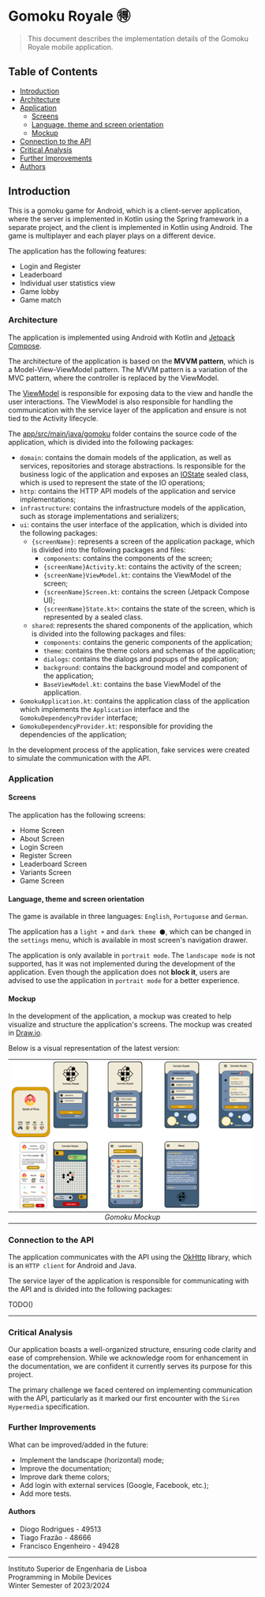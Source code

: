 # Gomoku Royale 🉐

> This document describes the implementation details of the Gomoku Royale mobile application.

## Table of Contents

- [Introduction](#introduction)
- [Architecture](#architecture)
- [Application](#application)
    - [Screens](#screens)
    - [Language, theme and screen orientation](#language-theme-and-screen-orientation)
    - [Mockup](#mockup)
- [Connection to the API](#connection-to-the-api)
- [Critical Analysis](#critical-analysis)
- [Further Improvements](#further-improvements)
- [Authors](#authors)

## Introduction

This is a gomoku game for Android, which is a client-server application, where the server
is implemented in Kotlin using the Spring framework in a separate project, and the client is
implemented in Kotlin using Android. The game is multiplayer and each player plays
on a different device.

The application has the following features:

- Login and Register
- Leaderboard
- Individual user statistics view
- Game lobby
- Game match

### Architecture

The application is implemented using Android with Kotlin
and [Jetpack Compose](https://developer.android.com/jetpack/compose).

The architecture of the application is based on the **MVVM pattern**, which is a
Model-View-ViewModel pattern. The MVVM pattern is a variation of the MVC pattern, where the
controller is replaced by the ViewModel.

The [ViewModel](https://developer.android.com/topic/libraries/architecture/viewmodel) is responsible
for exposing data to the view and handle the user interactions. The ViewModel is also responsible
for handling the communication with the service layer of the application and ensure is not tied to
the Activity lifecycle.

The [app/src/main/java/gomoku](./app/src/main/java/gomoku) folder contains the source code of the
application, which is divided into the following packages:

- `domain`: contains the domain models of the application, as well as services, repositories and
  storage abstractions. Is responsible for the business logic of the application and exposes
  an [IOState](./app/src/main/java/gomoku/domain/IOState.kt) sealed class, which is used to
  represent the state of the IO operations;
- `http`: contains the HTTP API models of the application and service implementations;
- `infrastructure`: contains the infrastructure models of the application, such as storage
  implementations and serializers;
- `ui`: contains the user interface of the application, which is divided into the following
  packages:
    - `{screenName}`: represents a screen of the application package, which is divided into the
      following packages and files:
        - `components`: contains the components of the screen;
        - `{screenName}Activity.kt`: contains the activity of the screen;
        - `{screenName}ViewModel.kt`: contains the ViewModel of the screen;
        - `{screenName}Screen.kt`: contains the screen (Jetpack Compose UI);
        - `{screenName}State.kt>`: contains the state of the screen, which is represented by a
          sealed class.
    - `shared`: represents the shared components of the application, which is divided into the
      following packages and files:
        - `components`: contains the generic components of the application;
        - `theme`: contains the theme colors and schemas of the application;
        - `dialogs`: contains the dialogs and popups of the application;
        - `background`: contains the background model and component of the application;
        - `BaseViewModel.kt`: contains the base ViewModel of the application.
- `GomokuApplication.kt`: contains the application class of the application which implements
  the `Application` interface and the `GomokuDependencyProvider` interface;
- `GomokuDependencyProvider.kt`: responsible for providing the dependencies of the application;

In the development process of the application, fake services were created to simulate the
communication with the API.

### Application

#### Screens

The application has the following screens:

* Home Screen
* About Screen
* Login Screen
* Register Screen
* Leaderboard Screen
* Variants Screen
* Game Screen

#### Language, theme and screen orientation

The game is available in three languages: `English`, `Portuguese` and `German`.

The application has a `light ☀️` and `dark theme 🌑`, which can be changed in the `settings` menu,
which is available in most screen's navigation drawer.

The application is only available in `portrait mode`.
The `landscape mode` is not supported, has it was not implemented during the development of the
application. Even though the application does not **block it**, users are advised to use the
application in `portrait mode` for a better experience.

#### Mockup

In the development of the application, a mockup was created to help visualize and structure the
application's screens. The mockup was created in [Draw.io](https://app.diagrams.net/).

Below is a visual representation of the latest version:

| ![Mockup](./docs/diagrams/gomoku-mockup.png) |
|:--------------------------------------------:|
|               *Gomoku Mockup*                |

### Connection to the API

The application communicates with the API using the [OkHttp](https://square.github.io/okhttp/)
library, which is an `HTTP client` for Android and Java.

The service layer of the application is responsible for communicating with the API and is divided
into the following packages:

TODO()

---

### Critical Analysis

Our application boasts a well-organized structure, ensuring code clarity and ease of comprehension.
While we acknowledge room for enhancement in the documentation, we are confident it currently serves
its purpose for this project.

The primary challenge we faced centered on implementing communication with the API, particularly as
it marked our first encounter with the `Siren Hypermedia` specification.

### Further Improvements

What can be improved/added in the future:

- Implement the landscape (horizontal) mode;
- Improve the documentation;
- Improve dark theme colors;
- Add login with external services (Google, Facebook, etc.);
- Add more tests.

#### Authors

- Diogo Rodrigues - 49513
- Tiago Frazão - 48666
- Francisco Engenheiro - 49428

---

Instituto Superior de Engenharia de Lisboa<br>
Programming in Mobile Devices<br>
Winter Semester of 2023/2024